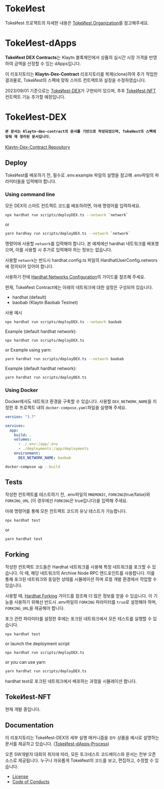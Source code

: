 # TokeИest
TokeИest 프로젝트의 자세한 내용은 [TokeИest Organization](https://github.com/TokeNest)를 참고해주세요.

#  TokeИest-dApps
**TokeИest DEX Contracts**는 Klaytn 블록체인에서 상품의 실시간 시장 가격을 반영하여 금액을 산정할 수 있는 dApps입니다.

이 리포지토리는 **Klaytn-Dex-Contract** 리포지토리를 복제(clone)하여 추가 작업한 결과물로, TokeИest의 스펙에 맞춰 스마트 컨트랙트와 설정을 수정하였습니다.

2023/09/01 기준으로는 [TokeИest-DEX](#TokeИest-DEX)가 구현되어 있으며, 추후 [TokeИest-NFT](#TokeИest-NFT) 컨트랙트 기능 추가할 예정입니다.

# TokeИest-DEX
#### ```본 문서는 Klaytn-dex-contract의 문서를 기반으로 작성되었으며, TokeИest의 스펙에 맞춰 재 정리된 문서입니다.```
[Klaytn-Dex-Contract Repository](https://github.com/klaytn/klaytn-dex-contracts)

## Deploy
TokeИest를 배포하기 전, 필수로 .env.example 파일의 설명을 참고해 .env파일의 파라미터들을 입력해야 합니다.

### Using command line
모든 DEX의 스마트 컨트랙트 코드를 배포하려면, 아래 명령어를 입력하세요.

```bash 
npx hardhat run scripts/deployDEX.ts --network `network`
```
or
```bash
yarn hardhay run scripts/deployDEX.ts --network `network`
```

명령어에 사용할 `network`를 입력해야 합니다. 본 예제에선 hardhat 네트워크를 배포했으며, 이를 사용할 시 추가로 입력해야 하는 정보는 없습니다.

사용할 `network`는 반드시 hardhat.config.ts 파일의 HardhatUserConfig.networs에 정의되어 있어야 합니다.

사용하기 전에 [Hardhat Networks Configuration](https://hardhat.org/hardhat-runner/docs/config#networks-configuration)의 가이드를 참조해 주세요.

현재, TokeИest Contract에는 아래의 네트워크에 대한 설정은 구성되어 있습니다.

- hardhat (default)
- baobab (Klaytn Baobab Testnet)

사용 예시
```bash 
npx hardhat run scripts/deployDEX.ts --network baobab
```
Example (default hardhat network):
```bash 
npx hardhat run scripts/deployDEX.ts
```
or Example using yarn:
```bash 
yarn hardhat run scripts/deployDEX.ts --network baobab
```
Example (default hardhat network):
```bash 
yarn hardhat run scripts/deployDEX.ts
```

### Using Docker
Docker에서도 네트워크 환경을 구축할 수 있습니다. 사용할 `DEX_NETWORK_NAME`을 지정한 후 프로젝트 내의 `docker-compose.yaml`파일을 실행해 주세요.

```yaml
version: "3.7"

services:
  app:
    build: .
    volumes:
      - ./.env:/app/.env
      - ./deployments:/app/deployments
    environment:
      DEX_NETWORK_NAME: baobab
```

```bash
docker-compose up --build
```

## Tests
작성한 컨트랙트를 테스트하기 전, .env파일의 `MNEMONIC`, `FORKING`(true/false)와 `FORKING_URL` (이 경우에선 `FORKING`은 true입니다)을 입력해 주세요.

아래 명령어를 통해 모든 컨트랙트 코드의 유닛 테스트가 가능합니다.

```bash 
npx hardhat test
```
or
```bash
yarn hardhat test
```

## Forking
작성한 컨트랙트 코드들은 Hardhat 네트워크를 사용해 특정 네트워크를 포크할 수 있습니다. 이 때, 해당 네트워크의 Archive Node RPC 엔드포인트를 사용합니다. 이를 통해 포크된 네트워크와 동일한 상태를 시뮬레이션 하며 로컬 개발 환경에서 작업할 수 있습니다.

사용할 때, [Hardhat Forking](https://hardhat.org/hardhat-network/docs/guides/forking-other-networks) 가이드를 참조해 더 많은 정보를 얻을 수 있습니다. 이 기능을 사용하기 위해선 반드시 .env파일의 `FORKING` 파라미터를 `true`로 설정해야 하며, `FORKING_URL`을 제공해야 합니다.

포크 관련 파라미터를 설정한 후에는 포크된 네트워크에서 모든 테스트를 실행할 수 있습니다.

```bash 
npx hardhat test
```
or launch the deployment script
```bash 
npx hardhat run scripts/deployDEX.ts
```
or you can use yarn
```bash 
yarn hardhat run scripts/deployDEX.ts
```
hardhat test로 포크된 네트워크에서 배포하는 과정을 시뮬레이션 합니다.


## TokeИest-NFT
현재 개발 중입니다.

## Documentation

이 리포지토리는 TokeИest-DEX의 세부 실행 매커니즘을 `원두` 상품을 예시로 설명하는 문서를 제공하고 있습니다. ([TokeИest-dApps-Process](./docs/dApps-process.md))

오픈 SW개발자 대회의 취지에 따라, 모든 토크네스트 코드베이스와 문서는 전부 오픈 소스로 제공됩니다. 누구나 자유롭게 TokeИest의 코드를 보고, 편집하고, 수정할 수 있습니다.

- [License](./LICENSE)
- [Code of Conducts](https://github.com/TokeNest/TokeNest_SmartContract/blob/master/CODE_OF_CONDUCT.md)
